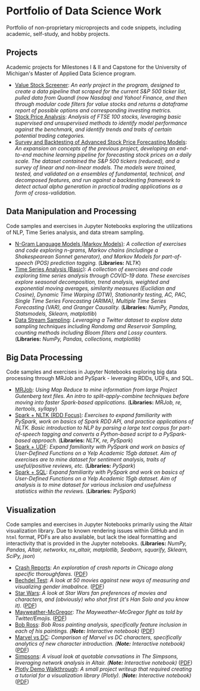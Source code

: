 # Portfolio of Data Science Work
Portfolio of non-proprietary microprojects and code snippets, including academic, self-study, and hobby projects.

## Projects
Academic projects for Milestones I & II and Capstone for the University of Michigan's Master of Applied Data Science program.

* [Value Stock Screener](https://arbergmann.github.io/value_stock_screener/): <i>An early project in the program, designed to create a data pipeline that scraped for the current S&P 500 ticker list, pulled data from Quandl (now Nasdaq) and Yahoo! Finance, and then through modular code filters for value stocks and returns a dataframe report of possible options and corresponding investing metrics.</i>
* [Stock Price Analysis](https://github.com/arbergmann/milestone_II_stock_preds/blob/main/Final%20Report.pdf): <i>Analysis of FTSE 100 stocks, leveraging basic supervised and unsupervised methods to identify model performance against the benchmark, and identify trends and traits of certain potential trading categories.</i> 
* [Survey and Backtesting of Advanced Stock Price Forecasting Models](https://augurychris.github.io/financial_forecasting_analysis/): <i>An expansion on concepts of the previous project, developing an end-to-end machine learning pipeline for forecasting stock prices on a daily scale. The dataset contained the S&P 500 tickers (reduced), and a survey of linear and non-linear models. The models were trained, tested, and validated on a ensembles of fundamental, technical, and decomposed features, and run against a backtesting framework to detect actual alpha generation in practical trading applications as a form of cross-validation.</i>



## Data Manipulation and Processing
Code samples and exercises in Jupyter Notebooks exploring the utilizations of NLP, Time Series analysis, and data stream sampling.

* [N-Gram Language Models (Markov Models)](https://github.com/arbergmann/portfolio/blob/main/data_manipulation_and_processing/N-Gram%20Language%20Models%20(Markov%20Models).ipynb): <i>A collection of exercises and code exploring n-grams, Markov chains (includinge a Shakespearean Sonnet generator), and Markov Models for part-of-speech (POS) prediction tagging.  </i> (<b>Libraries:</b> <i>NLTK</i>)
* [Time Series Analysis (Basic)](https://github.com/arbergmann/portfolio/blob/main/data_manipulation_and_processing/Time%20Series%20Analysis%20(Basic).ipynb): <i>A collection of exercises and code exploring time series analysis through COVID-19 data. These exercises explore seasonal decomposition, trend analysis, weighted and exponential moving averages, similarity measures (Euclidian and Cosine), Dynamic Time Warping (DTW), Stationarity testing, AC, PAC, Single Time Series Forecasting (ARIMA), Multiple Time Series Forecasting (VAR), and Granger Causality.  </i> (<b>Libraries:</b> <i>NumPy, Pandas, Statsmodels, Sklearn, matplotlib</i>)
* [Data Stream Sampling](https://github.com/arbergmann/portfolio/blob/main/data_manipulation_and_processing/Data%20Stream%20Sampling.ipynb): <i>Leveraging a Twitter dataset to explore data sampling techniques including Randomg and Reservoir Sampling, counting methods including Bloom filters and Lossy counters. </i> (<b>Libraries:</b> <i>NumPy, Pandas, collections, matplotlib</i>)


## Big Data Processing
Code samples and exercises in Jupyter Notebooks exploring big data processing through MRJob and PySpark - leveraging RDDs, UDFs, and SQL.

* [MRJob](https://github.com/arbergmann/portfolio/blob/main/big_data_exercises/mrjob.ipynb): <i>Using Map Reduce to mine information from large Project Gutenberg text files. An intro to split-apply-combine techniques before moving into faster Spark-based applications.  </i> (<b>Libraries:</b> <i>MRJob, re, itertools, syllapy</i>)
* [Spark + NLTK (RDD Focus)](https://github.com/arbergmann/portfolio/blob/main/big_data_exercises/Spark%20%2B%20NLTK%20(RDD%20Focus).ipynb): <i>Exercises to expand familiarity with PySpark, work on basics of Spark RDD API, and practice applications of NLTK. Basic introduction to NLP by parsing a large text corpus for part-of-speech tagging and converts a Python-based script to a PySpark-based approach.  </i> (<b>Libraries:</b> <i>NLTK, re, PySpark</i>)
* [Spark + UDF](https://github.com/arbergmann/portfolio/blob/main/big_data_exercises/Spark%20%2B%20UDF.ipynb): <i>Expand familiarity with PySpark and work on basics of User-Defined Functions on a Yelp Academic 15gb dataset. Aim of exercises are to mine dataset for sentiment analysis, traits of useful/positive reviews, etc.  </i> (<b>Libraries:</b> <i>PySpark</i>)
* [Spark + SQL](https://github.com/arbergmann/portfolio/blob/main/big_data_exercises/Spark%20%2B%20SQL.ipynb): <i>Expand familiarity with PySpark and work on basics of User-Defined Functions on a Yelp Academic 15gb dataset. Aim of analysis is to mine dataset for various inclusion and usefulness statistics within the reviews.  </i> (<b>Libraries:</b> <i>PySpark</i>)


## Visualization
Code samples and exercises in Jupyter Notebooks primarily using the Altair visualization library. Due to known rendering issues within GitHub and in `html` format, PDFs are also available, but lack the ideal formatting and interactivity that is provided in the Jupyter notebooks. (<b>Libraries:</b> <i>NumPy, Pandas, Altair, networkx, nx_altair, matplotlib, Seaborn, squarify, Sklearn, SciPy, json</i>)

* [Crash Reports](https://github.com/arbergmann/portfolio/blob/main/visualization_exercises/altair_crash_reports.ipynb): <i>An exploration of crash reports in Chicago along specific thoroughfares.  </i> ([PDF](https://github.com/arbergmann/portfolio/blob/main/visualization_exercises/pdfs/altair_crash_reports.pdf))
* [Bechdel Test](https://github.com/arbergmann/portfolio/blob/main/visualization_exercises/altair_bechdel.ipynb):  <i>A look at 50 movies against new ways of measuring and visualizing gender imabalnce.  </i> ([PDF](https://github.com/arbergmann/portfolio/blob/main/visualization_exercises/pdfs/altair_bechdel.pdf))
* [Star Wars](https://github.com/arbergmann/portfolio/blob/main/visualization_exercises/altair_star_wars.ipynb):  <i>A look at Star Wars fan preferences of movies and characters, and (obviously) who shot first (it's Han Solo and you know it).  </i> ([PDF](https://github.com/arbergmann/portfolio/blob/main/visualization_exercises/pdfs/altair_star_wars.pdf))
* [Mayweather-McGregor](https://github.com/arbergmann/portfolio/blob/main/visualization_exercises/altair_mayweather_mcgregor.ipynb):  <i>The Mayweather-McGregor fight as told by Twitter/Emojis.  </i> ([PDF](https://github.com/arbergmann/portfolio/blob/main/visualization_exercises/pdfs/altair_mayweather_mcgregor.pdf))
* [Bob Ross](https://github.com/arbergmann/portfolio/blob/main/visualization_exercises/altair_bob_ross.ipynb):  <i>Bob Ross painting analysis, specifically feature inclusion in each of his paintings. (<b>Note:</b> Interactive notebook)  </i> ([PDF](https://github.com/arbergmann/portfolio/blob/main/visualization_exercises/pdfs/altair_bob_ross.pdf))
* [Marvel vs DC](https://github.com/arbergmann/portfolio/blob/main/visualization_exercises/altair_marvel_vs_dc.ipynb):  <i>Comparison of Marvel vs DC characters, specifically analytics of new character introduction. (<b>Note:</b> Interactive notebook)  </i> ([PDF](https://github.com/arbergmann/portfolio/blob/main/visualization_exercises/pdfs/altair_marvel_vs_dc.pdf))
* [Simpsons](https://github.com/arbergmann/portfolio/blob/main/visualization_exercises/altair_simpsons.ipynb):  <i>A visual look at quotable convsations in The Simpsons, leveraging network analysis in Altair. (<b>Note:</b> Interactive notebook)  </i> ([PDF](https://github.com/arbergmann/portfolio/blob/main/visualization_exercises/pdfs/altair_simpsons.pdf))
* [Plotly Demo Walkthrough](https://github.com/arbergmann/portfolio/blob/main/visualization_exercises/plotly_demo_walkthrough.ipynb):  <i>A small project writeup that required creating a tutorial for a visualization library (Plotly). (<b>Note:</b> Interactive notebook)  </i> ([PDF](https://github.com/arbergmann/portfolio/blob/main/visualization_exercises/pdfs/plotly_demo_walkthrough.pdf))
